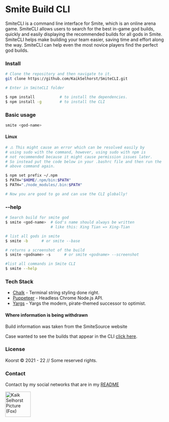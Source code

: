# Smite Build CLI

SmiteCLI is a command line interface for Smite, which is an online arena game. SmiteCLI allows users to search for the best in-game god builds, quickly and easily displaying the recommended builds for all gods in Smite. SmiteCLI helps make building your team easier, saving time and effort along the way. SmiteCLI can help even the most novice players find the perfect god builds.

### Install

```bash
# Clone the repository and then navigate to it.
git clone https://github.com/KaikSelhorst/SmiteCLI.git

# Enter in SmiteCLI folder

$ npm install           # to install the dependencies.
$ npm install -g        # to install the CLI
```
### Basic usage


```bash
smite <god-name>
```

#### Linux

```bash
# ⚠️ This might cause an error which can be resolved easily by
# using sudo with the command, however, using sudo with npm is
# not recommended because it might cause permission issues later.
# So instead put the code below in your .bashrc file and then run the
# above command again.

$ npm set prefix ~/.npm
$ PATH="$HOME/.npm/bin:$PATH"
$ PATH="./node_modules/.bin:$PATH"

# Now you are good to go and can use the CLI globally!
```

### --help

```bash
# Search build for smite god
$ smite <god-name>  # God's name should always be written
                    # like this: Xing Tian => Xing-Tian

# list all gods in smite
$ smite -b      # or smite --base

# returns a screenshot of the build
$ smite <godname> -s      # or smite <godname> --screenshot

#list all commands in Smite CLI
$ smite --help
```

### Tech Stack

- [Chalk](https://www.npmjs.com/package/chalk) - Terminal string styling done right.
- [Puppeteer](https://www.npmjs.com/package/puppeteer) - Headless Chrome Node.js API.
- [Yargs](https://www.npmjs.com/package/yargs) - Yargs the modern, pirate-themed successor to optimist.

#### Where information is being withdrawn

Build information was taken from the SmiteSource website

Case wanted to see the builds that appear in the CLI [click here](https://smitesource.com/).

### License

Koorst © 2021 - 22 // Some reserved rights.

### Contact

Contact by my social networks that are in my [README](https://github.com/KaikSelhorst)

<a href='https://github.com/KaikSelhorst' target='_blank'>
  <img src='https://avatars.githubusercontent.com/u/82120356?v=4'  width=80 alt='Kaik Selhorst Picture (Fox)' title='Kaik Selhorst'/>
</a>
